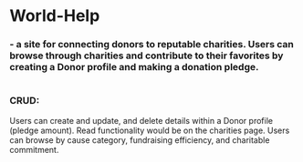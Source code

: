 # World-Help
### - a site for connecting donors to reputable charities. Users can browse through charities and contribute to their favorites by creating a Donor profile and making a donation pledge.
#
### CRUD: 
Users can create and update, and delete details within a Donor profile (pledge amount). 
Read functionality would be on the charities page. Users can browse by cause category, fundraising efficiency, and charitable commitment. 
